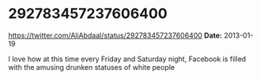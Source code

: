 # 292783457237606400
https://twitter.com/AliAbdaal/status/292783457237606400
**Date:** 2013-01-19

I love how at this time every Friday and Saturday night, Facebook is filled with the amusing drunken statuses of white people
